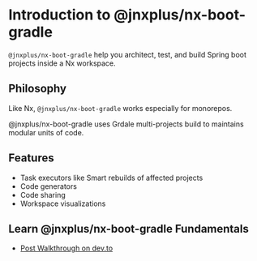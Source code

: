 # Introduction to @jnxplus/nx-boot-gradle

`@jnxplus/nx-boot-gradle` help you architect, test, and build Spring boot projects inside a Nx workspace.

## Philosophy

Like Nx, `@jnxplus/nx-boot-gradle` works especially for monorepos.

@jnxplus/nx-boot-gradle uses Grdale multi-projects build to maintains modular units of code.

## Features

- Task executors like Smart rebuilds of affected projects
- Code generators
- Code sharing
- Workspace visualizations

## Learn @jnxplus/nx-boot-gradle Fundamentals

- [Post Walkthrough on dev.to](https://dev.to/gridou/how-to-add-spring-boot-and-gradle-multi-project-builds-capabilities-to-your-nx-workspace-53cd)
